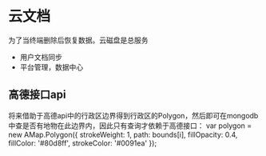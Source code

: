 # 云文档
为了当终端删除后恢复数据。云磁盘是总服务
- 用户文档同步
- 平台管理，数据中心

## 高德接口api

将来借助于高德api中的行政区边界得到行政区的Polygon，然后即可在mongodb中查是否有地物在此边界内，因此只有查询才依赖于高德接口：
    var polygon = new AMap.Polygon({
                        strokeWeight: 1,
                        path: bounds[i],
                        fillOpacity: 0.4,
                        fillColor: '#80d8ff',
                        strokeColor: '#0091ea'
                    });